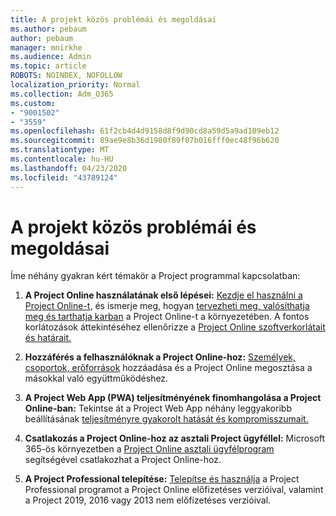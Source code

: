 ```yaml
---
title: A projekt közös problémái és megoldásai
ms.author: pebaum
author: pebaum
manager: mnirkhe
ms.audience: Admin
ms.topic: article
ROBOTS: NOINDEX, NOFOLLOW
localization_priority: Normal
ms.collection: Adm_O365
ms.custom:
- "9001502"
- "3559"
ms.openlocfilehash: 61f2cb4d4d9158d8f9d90cd8a59d5a9ad109eb12
ms.sourcegitcommit: 89ae9e8b36d1980f89f07b016fff0ec48f96b620
ms.translationtype: MT
ms.contentlocale: hu-HU
ms.lasthandoff: 04/23/2020
ms.locfileid: "43789124"
---
```

# <a name="project-common-issues-and-resolutions"></a>A projekt közös problémái és megoldásai

Íme néhány gyakran kért témakör a Project programmal kapcsolatban:

1. **A Project Online használatának első lépései:**  [Kezdje el használni a Project Online-t,](https://docs.microsoft.com/ProjectOnline/get-started-with-project-online) és ismerje meg, hogyan [tervezheti meg, valósíthatja meg és tarthatja karban](https://docs.microsoft.com/projectonline/project-online) a Project Online-t a környezetében. A fontos korlátozások áttekintéséhez ellenőrizze a [Project Online szoftverkorlátait és határait.](https://docs.microsoft.com/ProjectOnline/project-online-software-boundaries-and-limits)

2. **Hozzáférés a felhasználóknak a Project Online-hoz:** [Személyek, csoportok, erőforrások](https://docs.microsoft.com/projectonline/step-2-add-people-to-project-online) hozzáadása és a Project Online megosztása a másokkal való együttműködéshez. 

3. **A Project Web App (PWA) teljesítményének finomhangolása a Project Online-ban:** Tekintse át a Project Web App néhány leggyakoribb beállításának [teljesítményre gyakorolt hatását és kompromisszumait.](https://docs.microsoft.com/projectonline/tune-project-online-performance)

4. **Csatlakozás a Project Online-hoz az asztali Project ügyféllel:** Microsoft 365-ös környezetben a [Project Online asztali ügyfélprogram](https://docs.microsoft.com/projectonline/connect-to-project-online-with-the-project-online-desktop-client) segítségével csatlakozhat a Project Online-hoz. 

5. **A Project Professional telepítése:** [Telepítse és használja](https://support.office.com/article/install-project-7059249b-d9fe-4d61-ab96-5c5bf435f281) a Project Professional programot a Project Online előfizetéses verzióival, valamint a Project 2019, 2016 vagy 2013 nem előfizetéses verzióival.
